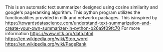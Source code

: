 This is an automatic text summarizer designed using cosine similarity and google's pageranking algorithm. This python program utilizes the functionalities provided in nltk and networkx packages.
This isinspired by https://towardsdatascience.com/understand-text-summarization-and-create-your-own-summarizer-in-python-b26a9f09fc70
For more information
https://www.nltk.org/data.html
https://en.wikipedia.org/wiki/Stop_word
https://en.wikipedia.org/wiki/PageRank
